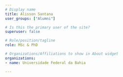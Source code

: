 ```yaml
---
# Display name
title: Alisson Santana
user_groups: ["Alumni"]

# Is this the primary user of the site?
superuser: false

# Role/position/tagline
role: MSc & PhD

# Organizations/Affiliations to show in About widget
organizations:
- name: Universidade Federal da Bahia

---
```

